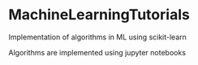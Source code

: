 # MachineLearningTutorials
Implementation of algorithms in ML using scikit-learn

Algorithms are implemented using jupyter notebooks

